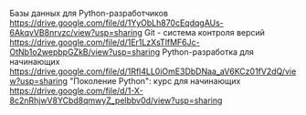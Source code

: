 Базы данных для Python-разработчиков https://drive.google.com/file/d/1YyObLh870cEqdqgAUs-6AkqvVB8nrvzc/view?usp=sharing
Git - система контроля версий https://drive.google.com/file/d/1Er1LzXsTlfMF6Jc-OtNb1o2wepbpGZkB/view?usp=sharing
Python-разработка для начинающих https://drive.google.com/file/d/1Rfl4LL0iOmE3DbDNaa_aV6KCz01fV2dQ/view?usp=sharing
"Поколение Python": курс для начинающих https://drive.google.com/file/d/1-X-8c2nRhjwV8YCbd8qmwyZ_pelbbv0d/view?usp=sharing
